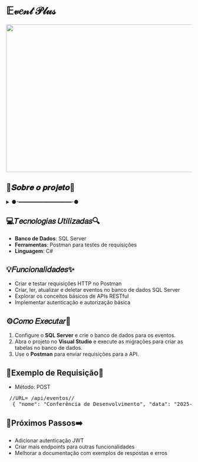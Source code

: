 # 𝔼𝓋𝑒𝓃𝓉 𝒫𝓁𝓊𝓈

<img src="https://media1.giphy.com/media/v1.Y2lkPTc5MGI3NjExdnR1MmV5dWE5YWJtMjhhNDAwc3prY3I5N2pkYmV0NjZ2a3Bqdm9heCZlcD12MV9pbnRlcm5hbF9naWZfYnlfaWQmY3Q9Zw/N8BreB0eFUJ3Jyn3cX/giphy.gif" width="900" height="400" />

## 👾𝑺𝒐𝒃𝒓𝒆 𝒐 𝒑𝒓𝒐𝒋𝒆𝒕𝒐👾
<details>
  <summary>
  ●-━━━━━━━━━━━━━━━━━-●
 </summary>
❝O **Event Plus** é um projeto focado no aprendizado sobre o desenvolvimento de APIs utilizando **C#**. O objetivo é criar uma API para gerenciamento de eventos, fazer requisições no **Postman** e integrar com um banco de dados **SQL Server**.❞
  <br>
</details>

## 💻𝑇𝑒𝑐𝑛𝑜𝑙𝑜𝑔𝑖𝑎𝑠 𝑈𝑡𝑖𝑙𝑖𝑧𝑎𝑑𝑎𝑠🔍
- **Banco de Dados**: SQL Server
- **Ferramentas**: Postman para testes de requisições
- **Linguagem**: C#

## 💡𝐹𝑢𝑛𝑐𝑖𝑜𝑛𝑎𝑙𝑖𝑑𝑎𝑑𝑒𝑠✨
- Criar e testar requisições HTTP no Postman
- Criar, ler, atualizar e deletar eventos no banco de dados SQL Server
- Explorar os conceitos básicos de APIs RESTful
- Implementar autenticação e autorização básica

## ⚙️𝐶𝑜𝑚𝑜 𝐸𝑥𝑒𝑐𝑢𝑡𝑎𝑟📝
1. Configure o **SQL Server** e crie o banco de dados para os eventos.
2. Abra o projeto no **Visual Studio** e execute as migrações para criar as tabelas no banco de dados.
3. Use o **Postman** para enviar requisições para a API.

## 📁Exemplo de Requisição🤖
- Método: POST
<pre> //URL= /api/eventos//
  { "nome": "Conferência de Desenvolvimento", "data": "2025-03-20T09:00:00", "local": "Auditório B" } //= body//
</pre>

## 🔗Próximos Passos➡️
- Adicionar autenticação JWT
- Criar mais endpoints para outras funcionalidades
- Melhorar a documentação com exemplos de respostas e erros
